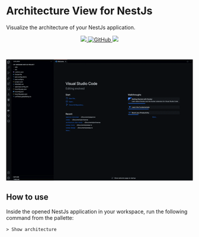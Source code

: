 # Architecture View for NestJs

Visualize the architecture of your NestJs application.

<p align="center">
  <a href="https://marketplace.visualstudio.com/items?itemName=archsense.architecture-view-nestjs">
    <img src="https://img.shields.io/vscode-marketplace/v/archsense.architecture-view-nestjs.svg?label=vscode%20marketplace">
  </a>
  <a href="https://marketplace.visualstudio.com/items?itemName=archsense.architecture-view-nestjs">
    <img alt="GitHub" src="https://img.shields.io/github/license/archsense/architecture-view-nestjs">
  </a>
  <a href="https://marketplace.visualstudio.com/items?itemName=archsense.architecture-view-nestjs">
    <img src="https://github.com/archsense/architecture-view-nestjs/actions/workflows/build.yaml/badge.svg">
  </a>
</p>
<br>

![Demo](./images/demo.gif)

## How to use

Inside the opened NestJs application in your workspace, run the following command from the pallette:

```
> Show architecture
```

